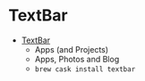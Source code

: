 # TextBar
- [TextBar](http://richsomerfield.com/apps/)
  -  Apps (and Projects)
  - Apps, Photos and Blog
  - `brew cask install textbar`
